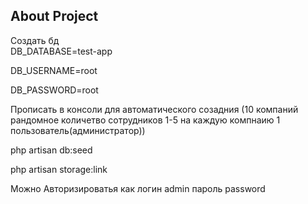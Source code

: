 
## About Project

Создать бд  
DB_DATABASE=test-app 

DB_USERNAME=root

DB_PASSWORD=root

Прописать в консоли для автоматического созадния (10 компаний рандомное количетво сотрудников 1-5 на каждую компнаию 1 пользователь(администратор))

php artisan db:seed

php artisan storage:link

Можно Авторизироватья как 
логин admin
пароль password


